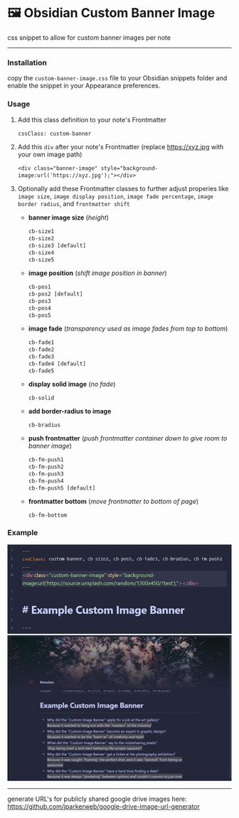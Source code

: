# 🖼 Obsidian Custom Banner Image
css snippet to allow for custom banner images per note

---

### Installation
copy the `custom-banner-image.css` file to your Obsidian snippets folder and enable the snippet in your Appearance preferences.

### Usage

1. Add this class definition to your note's Frontmatter
	```
	cssClass: custom-banner
	```
	
2. Add this `div` after your note's Frontmatter (replace <https://xyz.jpg> with your own image path)
	```
	<div class="banner-image" style="background-image:url('https://xyz.jpg');"></div>
	```

4. Optionally add these Frontmatter classes to further adjust properies like `image size`, `image display position`, `image fade percentage`, `image border radius`, and `frontmatter shift`
    - **banner image size** (_height_)
      ```
      cb-size1
      cb-size2
      cb-size3 [default]
      cb-size4
      cb-size5
      ```

    - **image position** (_shift image position in banner_)
      ```
      cb-pos1
      cb-pos2 [default]
      cb-pos3
      cb-pos4
      cb-pos5
      ```

     - **image fade** (_transparency used as image fades from top to bottom_)
       ```
       cb-fade1
       cb-fade2
       cb-fade3
       cb-fade4 [default]
       cb-fade5
       ```

     - **display solid image** (_no fade_)
       ```
       cb-solid
       ```
  
     - **add border-radius to image**
       ```
       cb-bradius
       ```

     - **push frontmatter** (_push frontmatter container down to give room to banner image_)
       ```
       cb-fm-push1
       cb-fm-push2
       cb-fm-push3
       cb-fm-push4
       cb-fm-push5 [default]
       ```

     - **frontmatter bottom** (_move frontmatter to bottom of page_)
       ```
       cb-fm-bottom
       ```

### Example

![](example-markup.jpg)
![](example-reading-view.jpg)

---

generate URL's for publicly shared google drive images here:
https://github.com/jparkerweb/google-drive-image-url-generator
